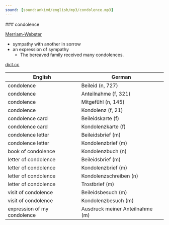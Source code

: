 ```yaml
---
sound: [sound:ankimd/english/mp3/condolence.mp3]
---
```


\### condolence

[Merriam-Webster](https://www.merriam-webster.com/dictionary/condolence)

- sympathy with another in sorrow
- an expression of sympathy
    - The bereaved family received many condolences.

[dict.cc](https://www.dict.cc/condolence)

| English        | German       |
| -------------- | ------------ |
| condolence | Beileid (n, 727) |
| condolence | Anteilnahme (f, 321) |
| condolence | Mitgefühl (n, 145) |
| condolence | Kondolenz (f, 21) |
| condolence card | Beileidskarte (f) |
| condolence card | Kondolenzkarte (f) |
| condolence letter | Beileidsbrief (m) |
| condolence letter | Kondolenzbrief (m) |
| book of condolence | Kondolenzbuch (n) |
| letter of condolence | Beileidsbrief (m) |
| letter of condolence | Kondolenzbrief (m) |
| letter of condolence | Kondolenzschreiben (n) |
| letter of condolence | Trostbrief (m) |
| visit of condolence | Beileidsbesuch (m) |
| visit of condolence | Kondolenzbesuch (m) |
| expression of my condolence | Ausdruck meiner Anteilnahme (m) |

